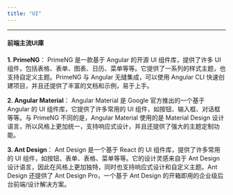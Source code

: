 ```yaml
---
title: "UI"
---
```


---

#### 前端主流UI庫
**1. PrimeNG**：
PrimeNG 是一款基于 Angular 的开源 UI 组件库，提供了许多 UI 组件，包括表格、表单、图表、日历、菜单等等。它提供了一系列的样式主题，也支持自定义主题。PrimeNG 与 Angular 无缝集成，可以使用 Angular CLI 快速创建项目，并且还提供了丰富的文档和示例，易于上手。

**2. Angular Material**：
Angular Material 是 Google 官方推出的一个基于 Angular 的 UI 组件库，它提供了许多常用的 UI 组件，如按钮、输入框、对话框等等。与 PrimeNG 不同的是，Angular Material 使用的是 Material Design 设计语言，所以风格上更加统一，支持响应式设计，并且还提供了强大的主题定制功能。

**3. Ant Design**：
Ant Design 是一个基于 React 的 UI 组件库，提供了许多常用的 UI 组件，如按钮、表单、表格、菜单等等。它的设计灵感来自于 Ant Design 设计语言，因此在风格上更加独特，同时也支持响应式设计和自定义主题。Ant Design 还提供了 Ant Design Pro，一个基于 Ant Design 的开箱即用的企业级后台前端/设计解决方案。
